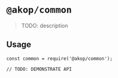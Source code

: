 # `@akop/common`

> TODO: description

## Usage

```
const common = require('@akop/common');

// TODO: DEMONSTRATE API
```
